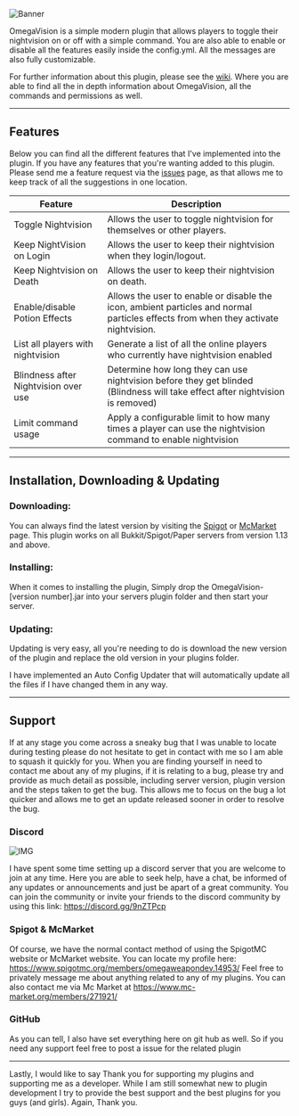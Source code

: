 ![Banner](https://i.imgur.com/wUjbVQx.png)

OmegaVision is a simple modern plugin that allows players to toggle their nightvision on or off with a simple command. You are also able to enable or disable all the features easily inside the config.yml. All the messages are also fully customizable.

For further information about this plugin, please see the [wiki](https://github.com/OmegaWeaponDev/OmegaVision/wiki). Where you are able to find all the in depth information about OmegaVision, all the commands and permissions as well.

***

## **Features**

Below you can find all the different features that I've implemented into the plugin. If you have any features that you're wanting added to this plugin. Please send me a feature request via the [issues](https://github.com/OmegaWeaponDev/OmegaVision/issues) page, as that allows me to keep track of all the suggestions in one location.

| Feature | Description |
| ------- | ----------- |
| Toggle Nightvision | Allows the user to toggle nightvision for themselves or other players. |
| Keep NightVision on Login | Allows the user to keep their nightvision when they login/logout. |
| Keep Nightvision on Death | Allows the user to keep their nightvision on death. |
| Enable/disable Potion Effects| Allows the user to enable or disable the icon, ambient particles and normal particles effects from when they activate nightvision. |
| List all players with nightvision | Generate a list of all the online players who currently have nightvision enabled |
| Blindness after Nightvision over use| Determine how long they can use nightvision before they get blinded (Blindness will take effect after nightvision is removed) |
| Limit command usage | Apply a configurable limit to how many times a player can use the nightvision command to enable nightvision

***

## Installation, Downloading & Updating

### Downloading:

You can always find the latest version by visiting the [Spigot](https://www.spigotmc.org/resources/omegavision.73013/) or [McMarket](https://www.mc-market.org/resources/18523/)
page. This plugin works on all Bukkit/Spigot/Paper servers from version 1.13 and above.

### Installing:

When it comes to installing the plugin, Simply drop the OmegaVision-[version number].jar into your servers plugin folder and then start your server.

### Updating: 

Updating is very easy, all you're needing to do is download the new version of the plugin and replace the old version in your plugins folder.

I have implemented an Auto Config Updater that will automatically update all the files if I have changed them in any way.

***

## **Support**

If at any stage you come across a sneaky bug that I was unable to locate during testing please do not hesitate to get in contact with me so I am able to squash it quickly for you. When you are finding yourself in need to contact me about any of my plugins, if it is relating to a bug, please try and provide as much detail as possible, including server version, plugin version and the steps taken to get the bug. This allows me to focus on the bug a lot quicker and allows me to get an update released sooner in order to resolve the bug.

### **Discord**
![IMG](https://i.imgur.com/yQIZDR6.png)

I have spent some time setting up a discord server that you are welcome to join at any time. Here you are able to seek help, have a chat, be informed of any updates or announcements and just be apart of a great community. You can join the community or invite your friends to the discord community by using this link: https://discord.gg/9nZTPcp

### Spigot & McMarket

Of course, we have the normal contact method of using the SpigotMC website or McMarket website. You can locate my profile here: https://www.spigotmc.org/members/omegaweapondev.14953/ Feel free to privately message me about anything related to any of my plugins.
You can also contact me via Mc Market at https://www.mc-market.org/members/271921/

### **GitHub**

As you can tell, I also have set everything here on git hub as well. So if you need any support feel free to post a issue for the related plugin

***

Lastly, I would like to say Thank you for supporting my plugins and supporting me as a developer. While I am still somewhat new to plugin development I try to provide the best support and the best plugins for you guys (and girls). Again, Thank you. 
